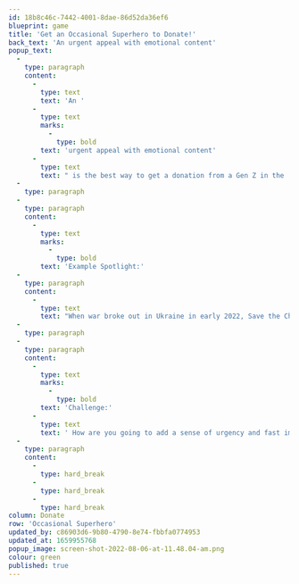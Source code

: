 ```yaml
---
id: 18b8c46c-7442-4001-8dae-86d52da36ef6
blueprint: game
title: 'Get an Occasional Superhero to Donate!'
back_text: 'An urgent appeal with emotional content'
popup_text:
  -
    type: paragraph
    content:
      -
        type: text
        text: 'An '
      -
        type: text
        marks:
          -
            type: bold
        text: 'urgent appeal with emotional content'
      -
        type: text
        text: " is the best way to get a donation from a Gen Z in the  Occasional Superhero mindset. They like to give money where they know it is needed and will be used to make immediate impact.\_"
  -
    type: paragraph
  -
    type: paragraph
    content:
      -
        type: text
        marks:
          -
            type: bold
        text: 'Example Spotlight:'
  -
    type: paragraph
    content:
      -
        type: text
        text: "When war broke out in Ukraine in early 2022, Save the Children launched their Ukraine Appeal. They drew in the support of the Occasional Superheroes by using real images, stories, and voices of refugees. They also stood out to this group by showing them exactly where their money was going and updated them on how many Ukrainians had been helped.\_\_\_\_"
  -
    type: paragraph
  -
    type: paragraph
    content:
      -
        type: text
        marks:
          -
            type: bold
        text: 'Challenge:'
      -
        type: text
        text: ' How are you going to add a sense of urgency and fast impact to your cause to engage Occasional Superheroes in donating?'
  -
    type: paragraph
    content:
      -
        type: hard_break
      -
        type: hard_break
      -
        type: hard_break
column: Donate
row: 'Occasional Superhero'
updated_by: c86903d6-9b80-4790-8e74-fbbfa0774953
updated_at: 1659955768
popup_image: screen-shot-2022-08-06-at-11.48.04-am.png
colour: green
published: true
---
```


